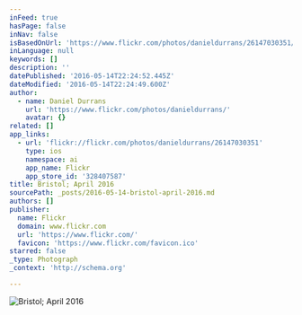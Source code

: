 ```yaml
---
inFeed: true
hasPage: false
inNav: false
isBasedOnUrl: 'https://www.flickr.com/photos/danieldurrans/26147030351/in/photostream/'
inLanguage: null
keywords: []
description: ''
datePublished: '2016-05-14T22:24:52.445Z'
dateModified: '2016-05-14T22:24:49.600Z'
author:
  - name: Daniel Durrans
    url: 'https://www.flickr.com/photos/danieldurrans/'
    avatar: {}
related: []
app_links:
  - url: 'flickr://flickr.com/photos/danieldurrans/26147030351'
    type: ios
    namespace: ai
    app_name: Flickr
    app_store_id: '328407587'
title: Bristol; April 2016
sourcePath: _posts/2016-05-14-bristol-april-2016.md
authors: []
publisher:
  name: Flickr
  domain: www.flickr.com
  url: 'https://www.flickr.com/'
  favicon: 'https://www.flickr.com/favicon.ico'
starred: false
_type: Photograph
_context: 'http://schema.org'

---
```

![Bristol; April 2016](https://farm2.staticflickr.com/1466/26147030351_56100a6257_b.jpg)
